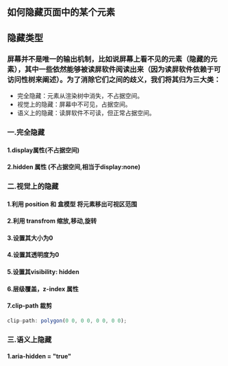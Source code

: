 ## 如何隐藏页面中的某个元素

## 隐藏类型 

### 屏幕并不是唯一的输出机制，比如说屏幕上看不见的元素（隐藏的元素），其中一些依然能够被读屏软件阅读出来（因为读屏软件依赖于可访问性树来阐述）。为了消除它们之间的歧义，我们将其归为三大类：
+ 完全隐藏：元素从渲染树中消失，不占据空间。
+ 视觉上的隐藏：屏幕中不可见，占据空间。
+ 语义上的隐藏：读屏软件不可读，但正常占据空间。

### 一.完全隐藏
#### 1.display属性(不占据空间)
#### 2.hidden 属性 (不占据空间,相当于display:none)

### 二.视觉上的隐藏
#### 1.利用 position 和 盒模型 将元素移出可视区范围
#### 2.利用 transfrom 缩放,移动,旋转
#### 3.设置其大小为0
#### 4.设置其透明度为0
#### 5.设置其visibility: hidden
#### 6.层级覆盖，z-index 属性 
#### 7.clip-path 裁剪 
```js
clip-path: polygon(0 0, 0 0, 0 0, 0 0);
```

### 三.语义上隐藏
#### 1.aria-hidden = "true"
